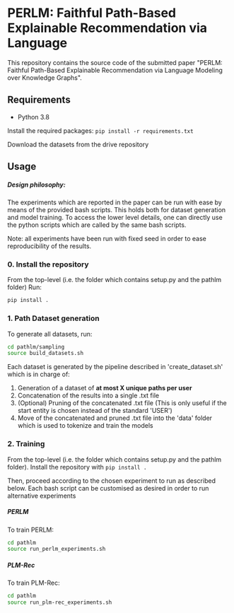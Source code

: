 # PERLM: Faithful Path-Based Explainable Recommendation via Language
This repository contains the source code of the submitted paper "PERLM: Faithful Path-Based Explainable Recommendation via Language
Modeling over Knowledge Graphs".

## Requirements
- Python 3.8

Install the required packages:
```pip install -r requirements.txt```

Download the datasets from the drive repository

## Usage
##### Design philosophy: 
The experiments which are reported in the paper can be run with ease by means of the provided bash scripts.
This holds both for dataset generation and model training.
To access the lower level details, one can directly use the python scripts which are called by the same bash scripts.

Note: all experiments have been run with fixed seed in order to ease reproducibility of the results.

### 0. Install the repository
From the top-level (i.e. the folder which contains setup.py and the pathlm folder)
Run:
```sh
pip install . 
```
### 1. Path Dataset generation
To generate all datasets, run:
```sh
cd pathlm/sampling
source build_datasets.sh
```
Each dataset is generated by the pipeline described in 'create_dataset.sh' which is in charge of:
1. Generation of a dataset of **at most X unique paths per user**
2. Concatenation of the results into a single .txt file
3. (Optional) Pruning of the concatenated .txt file (This is only useful if the start entity is chosen instead of the standard 'USER')
4. Move of the concatenated and pruned .txt file into the 'data' folder which is used to tokenize and train the models

### 2. Training
From the top-level (i.e. the folder which contains setup.py and the pathlm folder).
Install the repository with ```pip install .```

Then, proceed according to the chosen experiment to run as described below.
Each bash script can be customised as desired in order to run alternative experiments
##### PERLM
To train PERLM:
```sh
cd pathlm
source run_perlm_experiments.sh
```
##### PLM-Rec
To train PLM-Rec:
```sh
cd pathlm
source run_plm-rec_experiments.sh
```
